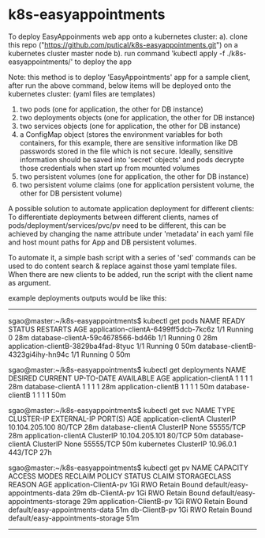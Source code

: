 # k8s-easyappointments
To deploy EasyAppoinments web app onto a kubernetes cluster:
 a). clone this repo ("https://github.com/putical/k8s-easyappointments.git") on a kubernetes cluster master node
 b). run command 'kubectl apply -f ./k8s-easyappointments/' to deploy the app

Note: this method is to deploy 'EasyAppointments' app for a sample client, after run the above command, below items will be deployed onto the kubernetes cluster: (yaml files are templates)
   1. two pods (one for application, the other for DB instance)
   2. two deployments objects (one for application, the other for DB instance)
   3. two services objects (one for application, the other for DB instance)
   4. a ConfigMap object (stores the environment variables for both containers, for this example, there are sensitive information like         DB passwords stored in the file which is not secure. Ideally, sensitive information should be saved into 'secret' objects' and           pods decrypte those credentials when start up from mounted volumes
   5. two persistent volumes (one for application, the other for DB instance)
   6. two persistent volume claims (one for application persistent volume, the other for DB persistent volume)
   
 
 A possible solution to automate application deployment for different clients:
 To differentiate deployments between different clients, names of pods/deployment/services/pvc/pv need to be different, this can be       achieved by changing the name attribute under 'metadata' in each yaml file and host mount paths for App and DB persistent volumes. 
  
 To automate it, a simple bash script with a series of 'sed' commands can be used to do content search & replace against those yaml template files. When there are new clients to be added, run the script with the client name as argument. 
 
example deployments outputs would be like this: 
*********************************************************************************************************************************
sgao@master:~/k8s-easyappointments$ kubectl get pods
NAME                           READY   STATUS    RESTARTS   AGE
application-clientA-6499ff5dcb-7kc6z   1/1     Running   0          28m
database-clientA-59c4678566-bd46b      1/1     Running   0          28m
application-clientB-3829ba4fad-8tyuc   1/1     Running   0          50m
database-clientB-4323gi4ihy-hn94c      1/1     Running   0          50m

sgao@master:~/k8s-easyappointments$ kubectl get deployments
NAME                 DESIRED   CURRENT   UP-TO-DATE   AVAILABLE   AGE
application-clientA   1         1         1            1           28m
database-clientA      1         1         1            1           28m
application-clientB   1         1         1            1           50m
database-clientB      1         1         1            1           50m

sgao@master:~/k8s-easyappointments$ kubectl get svc
NAME                  TYPE        CLUSTER-IP       EXTERNAL-IP   PORT(S)     AGE
application-clientA   ClusterIP   10.104.205.100   <none>        80/TCP      28m
database-clientA      ClusterIP   None             <none>        55555/TCP   28m
application-clientA   ClusterIP   10.104.205.101   <none>        80/TCP      50m
database-clientA      ClusterIP   None             <none>        55555/TCP   50m
kubernetes            ClusterIP   10.96.0.1        <none>        443/TCP     27h
  
sgao@master:~/k8s-easyappointments$ kubectl get pv
NAME                 CAPACITY   ACCESS MODES   RECLAIM POLICY   STATUS   CLAIM                               STORAGECLASS   REASON   AGE
application-ClientA-pv   1Gi        RWO            Retain       Bound    default/easy-appointments-data                              29m
db-ClientA-pv            1Gi        RWO            Retain       Bound    default/easy-appointments-storage                           29m
application-ClientB-pv   1Gi        RWO            Retain       Bound    default/easy-appointments-data                              51m
db-ClientB-pv            1Gi        RWO            Retain       Bound    default/easy-appointments-storage                           51m
************************************************************************************************************************************


    

